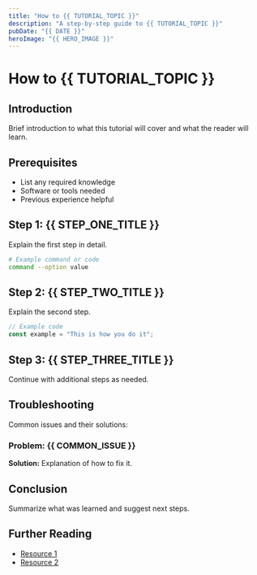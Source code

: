 ```yaml
---
title: "How to {{ TUTORIAL_TOPIC }}"
description: "A step-by-step guide to {{ TUTORIAL_TOPIC }}"
pubDate: "{{ DATE }}"
heroImage: "{{ HERO_IMAGE }}"
---
```


# How to {{ TUTORIAL_TOPIC }}

## Introduction

Brief introduction to what this tutorial will cover and what the reader will learn.

## Prerequisites

- List any required knowledge
- Software or tools needed
- Previous experience helpful

## Step 1: {{ STEP_ONE_TITLE }}

Explain the first step in detail.

```bash
# Example command or code
command --option value
```

## Step 2: {{ STEP_TWO_TITLE }}

Explain the second step.

```javascript
// Example code
const example = "This is how you do it";
```

## Step 3: {{ STEP_THREE_TITLE }}

Continue with additional steps as needed.

## Troubleshooting

Common issues and their solutions:

### Problem: {{ COMMON_ISSUE }}

**Solution:** Explanation of how to fix it.

## Conclusion

Summarize what was learned and suggest next steps.

## Further Reading

- [Resource 1](https://example.com)
- [Resource 2](https://example.com)
